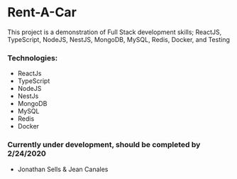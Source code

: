 # Rent-A-Car
This project is a demonstration of Full Stack development skills; ReactJS, TypeScript, NodeJS, NestJS, MongoDB, MySQL, Redis, Docker, and Testing

### Technologies:
* ReactJs
* TypeScript
* NodeJS
* NestJs
* MongoDB
* MySQL
* Redis
* Docker

### Currently under development, should be completed by 2/24/2020
- Jonathan Sells & Jean Canales


